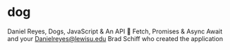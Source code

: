 # dog


Daniel Reyes, Dogs, JavaScript & An API 🐶 Fetch, Promises & Async Await and your Danielreyes@lewisu.edu
Brad Schiff who created the application
